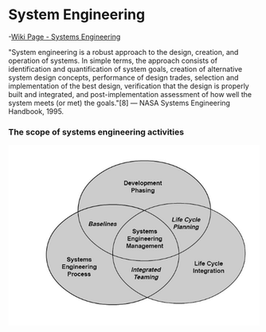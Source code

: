 # System Engineering

-[Wiki Page - Systems Engineering](https://en.wikipedia.org/wiki/Systems_engineering)

"System engineering is a robust approach to the design, creation, and operation of systems. In simple terms, the approach consists of identification and quantification of system goals, creation of alternative system design concepts, performance of design trades, selection and implementation of the best design, verification that the design is properly built and integrated, and post-implementation assessment of how well the system meets (or met) the goals."[8] — NASA Systems Engineering Handbook, 1995.

### The scope of systems engineering activities
![alt text](./images/SE_Activities.jpg)
